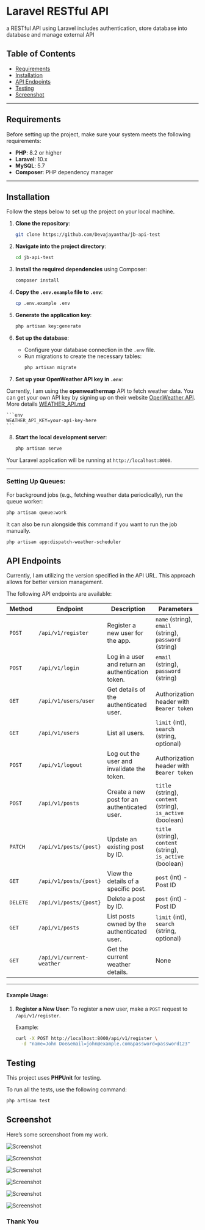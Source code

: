 # Laravel RESTful API

a RESTful API using Laravel includes authentication, store database into database and manage external API

## Table of Contents
- [Requirements](#requirements)
- [Installation](#installation)
- [API Endpoints](#api-endpoints)
- [Testing](#testing)
- [Screenshot](#screenshot)
---

## Requirements

Before setting up the project, make sure your system meets the following requirements:

- **PHP**: 8.2 or higher
- **Laravel**: 10.x
- **MySQL**:  5.7
- **Composer**: PHP dependency manager

---

## Installation

Follow the steps below to set up the project on your local machine.

1. **Clone the repository**:
    ```bash
    git clone https://github.com/Devajayantha/jb-api-test
    ```

2. **Navigate into the project directory**:
    ```bash
    cd jb-api-test
    ```

3. **Install the required dependencies** using Composer:
    ```bash
    composer install
    ```

4. **Copy the `.env.example` file to `.env`**:
    ```bash
    cp .env.example .env
    ```

5. **Generate the application key**:
    ```bash
    php artisan key:generate
    ```

6. **Set up the database**:
    - Configure your database connection in the `.env` file.
    - Run migrations to create the necessary tables:
      ```bash
      php artisan migrate
      ```

7. **Set up your OpenWeather API key in `.env`**:

Currently, I am using the **openweathermap** API to fetch weather data. You can get your own API key by signing up on their website  [OpenWeather API](https://openweathermap.org/api). More details [WEATHER_API.md](./WEATHER_API.md)

    ```env
    WEATHER_API_KEY=your-api-key-here
    ```

8. **Start the local development server**:
    ```bash
    php artisan serve
    ```

Your Laravel application will be running at `http://localhost:8000`.

---

### Setting Up Queues:
For background jobs (e.g., fetching weather data periodically), run the queue worker:

```bash
php artisan queue:work
```

It can also be run alongside this command if you want to run the job manually.

```bash
php artisan app:dispatch-weather-scheduler
```

## API Endpoints
Currently, I am utilizing the version specified in the API URL. This approach allows for better version management.

The following API endpoints are available:

| **Method** | **Endpoint**                          | **Description**                                           | **Parameters**                                     |
|------------|---------------------------------------|-----------------------------------------------------------|---------------------------------------------------|
| `POST`     | `/api/v1/register`                   | Register a new user for the app.                          | `name` (string), `email` (string), `password` (string) |
| `POST`     | `/api/v1/login`                      | Log in a user and return an authentication token.         | `email` (string), `password` (string)             |
| `GET`      | `/api/v1/users/user`                 | Get details of the authenticated user.                    | Authorization header with `Bearer token`          |
| `GET`      | `/api/v1/users`                      | List all users.                                           | `limit` (int), `search` (string, optional)        |
| `POST`     | `/api/v1/logout`                     | Log out the user and invalidate the token.                | Authorization header with `Bearer token`          |
| `POST`     | `/api/v1/posts`                      | Create a new post for an authenticated user.              | `title` (string), `content` (string), `is_active` (boolean) |
| `PATCH`    | `/api/v1/posts/{post}`                | Update an existing post by ID.                            | `title` (string), `content` (string), `is_active` (boolean) |
| `GET`      | `/api/v1/posts/{post}`                | View the details of a specific post.                      | `post` (int) - Post ID                            |
| `DELETE`   | `/api/v1/posts/{post}`                | Delete a post by ID.                                      | `post` (int) - Post ID                            |
| `GET`      | `/api/v1/posts`                       | List posts owned by the authenticated user.               | `limit` (int), `search` (string, optional)        |
| `GET`      | `/api/v1/current-weather`             | Get the current weather details.                          | None                                              |

---

#### Example Usage:

1. **Register a New User**:
   To register a new user, make a `POST` request to `/api/v1/register`.

   Example:
   ```bash
   curl -X POST http://localhost:8000/api/v1/register \
     -d "name=John Doe&email=john@example.com&password=password123"

## Testing

This project uses **PHPUnit** for testing.

To run all the tests, use the following command:

```bash
php artisan test
```
## Screenshot

Here’s some screenshoot from my work.

![Screenshot](https://devajayantha.github.io/assets/image-jb/image_4.png)

![Screenshot](https://devajayantha.github.io/assets/image-jb/image_1.png)

![Screenshot](https://devajayantha.github.io/assets/image-jb/image_2.png)

![Screenshot](https://devajayantha.github.io/assets/image-jb/image_3.png)

![Screenshot](https://devajayantha.github.io/assets/image-jb/image_5.png)

![Screenshot](https://devajayantha.github.io/assets/image-jb/image_6.png)

### Thank You
